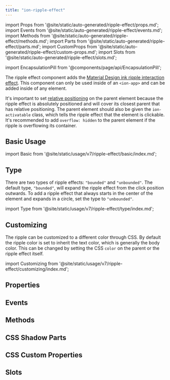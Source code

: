 ```yaml
---
title: "ion-ripple-effect"
---
```

import Props from '@site/static/auto-generated/ripple-effect/props.md';
import Events from '@site/static/auto-generated/ripple-effect/events.md';
import Methods from '@site/static/auto-generated/ripple-effect/methods.md';
import Parts from '@site/static/auto-generated/ripple-effect/parts.md';
import CustomProps from '@site/static/auto-generated/ripple-effect/custom-props.md';
import Slots from '@site/static/auto-generated/ripple-effect/slots.md';

import EncapsulationPill from '@components/page/api/EncapsulationPill';

<head>
  <title>ion-ripple-effect: Ripple Effect Button Component for Ionic Apps</title>
  <meta name="description" content="The ripple effect button component adds the Material Design ink ripple interaction effect. It can only be used in an ion-app and can be added to any component." />
</head>

<EncapsulationPill type="shadow" />


The ripple effect component adds the [Material Design ink ripple interaction effect](https://material.io/develop/web/supporting/ripple). This component can only be used inside of an `<ion-app>` and can be added inside of any element.

It's important to set [relative positioning](https://developer.mozilla.org/en-US/docs/Web/CSS/position) on the parent element because the ripple effect is absolutely positioned and will cover its closest parent that has relative positioning. The parent element should also be given the `ion-activatable` class, which tells the ripple effect that the element is clickable. It's recommended to add `overflow: hidden` to the parent element if the ripple is overflowing its container.


## Basic Usage

import Basic from '@site/static/usage/v7/ripple-effect/basic/index.md';

<Basic />


## Type

There are two types of ripple effects: `"bounded"` and `"unbounded"`. The default type, `"bounded"`, will expand the ripple effect from the click position outwards. To add a ripple effect that always starts in the center of the element and expands in a circle, set the type to `"unbounded"`.

import Type from '@site/static/usage/v7/ripple-effect/type/index.md';

<Type />


## Customizing

The ripple can be customized to a different color through CSS. By default the ripple color is set to inherit the text color, which is generally the body color. This can be changed by setting the CSS `color` on the parent or the ripple effect itself.

import Customizing from '@site/static/usage/v7/ripple-effect/customizing/index.md';

<Customizing />


## Properties
<Props />

## Events
<Events />

## Methods
<Methods />

## CSS Shadow Parts
<Parts />

## CSS Custom Properties
<CustomProps />

## Slots
<Slots />
